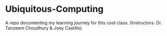 # Ubiquitous-Computing
A repo documenting my learning journey for this cool class. (Instructors:  Dr. Tanzeem Choudhury &amp; Joey Castillo)

